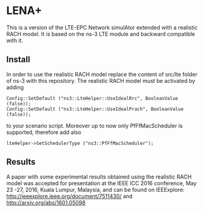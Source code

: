 # LENA+
This is a version of the LTE-EPC Network simulAtor extended with a realistic RACH model. It is based on the ns-3 LTE module and backward compatible with it. 

## Install
In order to use the realistic RACH model replace the content of src/lte folder of ns-3 with this repository.
The realistic RACH model must be activated by adding 

	Config::SetDefault ("ns3::LteHelper::UseIdealRrc", BooleanValue (false));
	Config::SetDefault ("ns3::LteHelper::UseIdealPrach", BooleanValue (false));  

to your scenario script. 
Moreover up to now only PfFfMacScheduler is supported, therefore add also 

	lteHelper->SetSchedulerType ("ns3::PfFfMacScheduler");

## Results
A paper with some experimental results obtained using the realistic RACH model was accepted for presentation at the IEEE ICC 2016 conference, May 23 -27, 2016, Kuala Lumpur, Malaysia, and can be found on IEEExplore: http://ieeexplore.ieee.org/document/7511430/ and http://arxiv.org/abs/1601.05098

